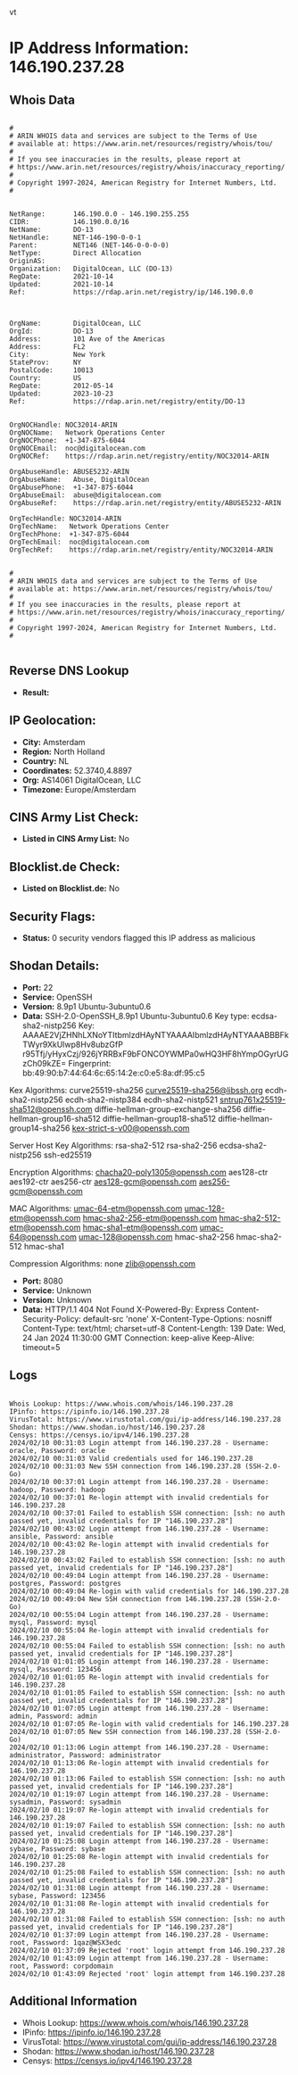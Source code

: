 vt
# IP Address Information: 146.190.237.28

## Whois Data
```

#
# ARIN WHOIS data and services are subject to the Terms of Use
# available at: https://www.arin.net/resources/registry/whois/tou/
#
# If you see inaccuracies in the results, please report at
# https://www.arin.net/resources/registry/whois/inaccuracy_reporting/
#
# Copyright 1997-2024, American Registry for Internet Numbers, Ltd.
#


NetRange:       146.190.0.0 - 146.190.255.255
CIDR:           146.190.0.0/16
NetName:        DO-13
NetHandle:      NET-146-190-0-0-1
Parent:         NET146 (NET-146-0-0-0-0)
NetType:        Direct Allocation
OriginAS:       
Organization:   DigitalOcean, LLC (DO-13)
RegDate:        2021-10-14
Updated:        2021-10-14
Ref:            https://rdap.arin.net/registry/ip/146.190.0.0



OrgName:        DigitalOcean, LLC
OrgId:          DO-13
Address:        101 Ave of the Americas
Address:        FL2
City:           New York
StateProv:      NY
PostalCode:     10013
Country:        US
RegDate:        2012-05-14
Updated:        2023-10-23
Ref:            https://rdap.arin.net/registry/entity/DO-13


OrgNOCHandle: NOC32014-ARIN
OrgNOCName:   Network Operations Center
OrgNOCPhone:  +1-347-875-6044 
OrgNOCEmail:  noc@digitalocean.com
OrgNOCRef:    https://rdap.arin.net/registry/entity/NOC32014-ARIN

OrgAbuseHandle: ABUSE5232-ARIN
OrgAbuseName:   Abuse, DigitalOcean 
OrgAbusePhone:  +1-347-875-6044 
OrgAbuseEmail:  abuse@digitalocean.com
OrgAbuseRef:    https://rdap.arin.net/registry/entity/ABUSE5232-ARIN

OrgTechHandle: NOC32014-ARIN
OrgTechName:   Network Operations Center
OrgTechPhone:  +1-347-875-6044 
OrgTechEmail:  noc@digitalocean.com
OrgTechRef:    https://rdap.arin.net/registry/entity/NOC32014-ARIN


#
# ARIN WHOIS data and services are subject to the Terms of Use
# available at: https://www.arin.net/resources/registry/whois/tou/
#
# If you see inaccuracies in the results, please report at
# https://www.arin.net/resources/registry/whois/inaccuracy_reporting/
#
# Copyright 1997-2024, American Registry for Internet Numbers, Ltd.
#


```
## Reverse DNS Lookup
- **Result:** 

## IP Geolocation:
- **City:** Amsterdam
- **Region:** North Holland
- **Country:** NL
- **Coordinates:** 52.3740,4.8897
- **Org:** AS14061 DigitalOcean, LLC
- **Timezone:** Europe/Amsterdam

## CINS Army List Check:
- **Listed in CINS Army List:** 
No

## Blocklist.de Check:
- **Listed on Blocklist.de:** 
No

## Security Flags:
- **Status:** 0 security vendors flagged this IP address as malicious

## Shodan Details:
- **Port:** 22
- **Service:** OpenSSH
- **Version:** 8.9p1 Ubuntu-3ubuntu0.6
- **Data:** SSH-2.0-OpenSSH_8.9p1 Ubuntu-3ubuntu0.6
Key type: ecdsa-sha2-nistp256
Key: AAAAE2VjZHNhLXNoYTItbmlzdHAyNTYAAAAIbmlzdHAyNTYAAABBBFkTWyr9XkUlwp8Hv8ubzGfP
r95Tfj/yHyxCzj/926jYRRBxF9bFONCOYWMPa0wHQ3HF8hYmpOGyrUGzCh09kZE=
Fingerprint: bb:49:90:b7:44:64:6c:65:14:2e:c0:e5:8a:df:95:c5

Kex Algorithms:
	curve25519-sha256
	curve25519-sha256@libssh.org
	ecdh-sha2-nistp256
	ecdh-sha2-nistp384
	ecdh-sha2-nistp521
	sntrup761x25519-sha512@openssh.com
	diffie-hellman-group-exchange-sha256
	diffie-hellman-group16-sha512
	diffie-hellman-group18-sha512
	diffie-hellman-group14-sha256
	kex-strict-s-v00@openssh.com

Server Host Key Algorithms:
	rsa-sha2-512
	rsa-sha2-256
	ecdsa-sha2-nistp256
	ssh-ed25519

Encryption Algorithms:
	chacha20-poly1305@openssh.com
	aes128-ctr
	aes192-ctr
	aes256-ctr
	aes128-gcm@openssh.com
	aes256-gcm@openssh.com

MAC Algorithms:
	umac-64-etm@openssh.com
	umac-128-etm@openssh.com
	hmac-sha2-256-etm@openssh.com
	hmac-sha2-512-etm@openssh.com
	hmac-sha1-etm@openssh.com
	umac-64@openssh.com
	umac-128@openssh.com
	hmac-sha2-256
	hmac-sha2-512
	hmac-sha1

Compression Algorithms:
	none
	zlib@openssh.com


- **Port:** 8080
- **Service:** Unknown
- **Version:** Unknown
- **Data:** HTTP/1.1 404 Not Found
X-Powered-By: Express
Content-Security-Policy: default-src 'none'
X-Content-Type-Options: nosniff
Content-Type: text/html; charset=utf-8
Content-Length: 139
Date: Wed, 24 Jan 2024 11:30:00 GMT
Connection: keep-alive
Keep-Alive: timeout=5



## Logs
```

Whois Lookup: https://www.whois.com/whois/146.190.237.28
IPinfo: https://ipinfo.io/146.190.237.28
VirusTotal: https://www.virustotal.com/gui/ip-address/146.190.237.28
Shodan: https://www.shodan.io/host/146.190.237.28
Censys: https://censys.io/ipv4/146.190.237.28
2024/02/10 00:31:03 Login attempt from 146.190.237.28 - Username: oracle, Password: oracle
2024/02/10 00:31:03 Valid credentials used for 146.190.237.28
2024/02/10 00:31:03 New SSH connection from 146.190.237.28 (SSH-2.0-Go)
2024/02/10 00:37:01 Login attempt from 146.190.237.28 - Username: hadoop, Password: hadoop
2024/02/10 00:37:01 Re-login attempt with invalid credentials for 146.190.237.28
2024/02/10 00:37:01 Failed to establish SSH connection: [ssh: no auth passed yet, invalid credentials for IP "146.190.237.28"]
2024/02/10 00:43:02 Login attempt from 146.190.237.28 - Username: ansible, Password: ansible
2024/02/10 00:43:02 Re-login attempt with invalid credentials for 146.190.237.28
2024/02/10 00:43:02 Failed to establish SSH connection: [ssh: no auth passed yet, invalid credentials for IP "146.190.237.28"]
2024/02/10 00:49:04 Login attempt from 146.190.237.28 - Username: postgres, Password: postgres
2024/02/10 00:49:04 Re-login with valid credentials for 146.190.237.28
2024/02/10 00:49:04 New SSH connection from 146.190.237.28 (SSH-2.0-Go)
2024/02/10 00:55:04 Login attempt from 146.190.237.28 - Username: mysql, Password: mysql
2024/02/10 00:55:04 Re-login attempt with invalid credentials for 146.190.237.28
2024/02/10 00:55:04 Failed to establish SSH connection: [ssh: no auth passed yet, invalid credentials for IP "146.190.237.28"]
2024/02/10 01:01:05 Login attempt from 146.190.237.28 - Username: mysql, Password: 123456
2024/02/10 01:01:05 Re-login attempt with invalid credentials for 146.190.237.28
2024/02/10 01:01:05 Failed to establish SSH connection: [ssh: no auth passed yet, invalid credentials for IP "146.190.237.28"]
2024/02/10 01:07:05 Login attempt from 146.190.237.28 - Username: admin, Password: admin
2024/02/10 01:07:05 Re-login with valid credentials for 146.190.237.28
2024/02/10 01:07:05 New SSH connection from 146.190.237.28 (SSH-2.0-Go)
2024/02/10 01:13:06 Login attempt from 146.190.237.28 - Username: administrator, Password: administrator
2024/02/10 01:13:06 Re-login attempt with invalid credentials for 146.190.237.28
2024/02/10 01:13:06 Failed to establish SSH connection: [ssh: no auth passed yet, invalid credentials for IP "146.190.237.28"]
2024/02/10 01:19:07 Login attempt from 146.190.237.28 - Username: sysadmin, Password: sysadmin
2024/02/10 01:19:07 Re-login attempt with invalid credentials for 146.190.237.28
2024/02/10 01:19:07 Failed to establish SSH connection: [ssh: no auth passed yet, invalid credentials for IP "146.190.237.28"]
2024/02/10 01:25:08 Login attempt from 146.190.237.28 - Username: sybase, Password: sybase
2024/02/10 01:25:08 Re-login attempt with invalid credentials for 146.190.237.28
2024/02/10 01:25:08 Failed to establish SSH connection: [ssh: no auth passed yet, invalid credentials for IP "146.190.237.28"]
2024/02/10 01:31:08 Login attempt from 146.190.237.28 - Username: sybase, Password: 123456
2024/02/10 01:31:08 Re-login attempt with invalid credentials for 146.190.237.28
2024/02/10 01:31:08 Failed to establish SSH connection: [ssh: no auth passed yet, invalid credentials for IP "146.190.237.28"]
2024/02/10 01:37:09 Login attempt from 146.190.237.28 - Username: root, Password: 1qaz@WSX3edc
2024/02/10 01:37:09 Rejected 'root' login attempt from 146.190.237.28
2024/02/10 01:43:09 Login attempt from 146.190.237.28 - Username: root, Password: corpdomain
2024/02/10 01:43:09 Rejected 'root' login attempt from 146.190.237.28

```
## Additional Information
- Whois Lookup: https://www.whois.com/whois/146.190.237.28
- IPinfo: https://ipinfo.io/146.190.237.28
- VirusTotal: https://www.virustotal.com/gui/ip-address/146.190.237.28
- Shodan: https://www.shodan.io/host/146.190.237.28
- Censys: https://censys.io/ipv4/146.190.237.28

